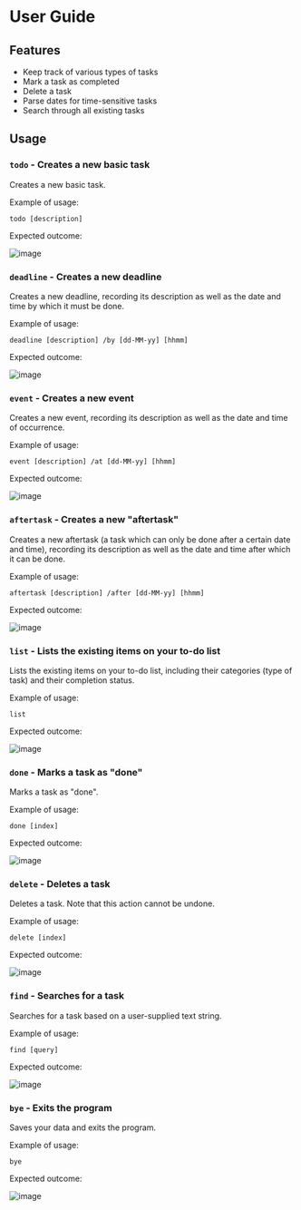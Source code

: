 # User Guide

## Features 
* Keep track of various types of tasks
* Mark a task as completed
* Delete a task
* Parse dates for time-sensitive tasks
* Search through all existing tasks

## Usage

### `todo` - Creates a new basic task

Creates a new basic task.

Example of usage: 

`todo [description]`

Expected outcome:

![image](https://user-images.githubusercontent.com/41581512/65022122-f7449480-d962-11e9-9f48-761d1003f284.png)


### `deadline` - Creates a new deadline

Creates a new deadline, recording its description as well as the date and time by which it must be done.

Example of usage: 

`deadline [description] /by [dd-MM-yy] [hhmm]`

Expected outcome:

![image](https://user-images.githubusercontent.com/41581512/65022228-2955f680-d963-11e9-8b4a-fe3f9a648cf6.png)



### `event` - Creates a new event

Creates a new event, recording its description as well as the date and time of occurrence.

Example of usage: 

`event [description] /at [dd-MM-yy] [hhmm]`

Expected outcome:

![image](https://user-images.githubusercontent.com/41581512/65022155-06c3dd80-d963-11e9-88aa-3fb0c01f2ce0.png)



### `aftertask` - Creates a new "aftertask"

Creates a new aftertask (a task which can only be done after a certain date and time), recording its description as well as the date and time after which it can be done.

Example of usage: 

`aftertask [description] /after [dd-MM-yy] [hhmm]`

Expected outcome:

![image](https://user-images.githubusercontent.com/41581512/65022049-da0fc600-d962-11e9-9d43-9f246fec2151.png)



### `list` - Lists the existing items on your to-do list

Lists the existing items on your to-do list, including their categories (type of task) and their completion status.

Example of usage: 

`list`

Expected outcome:

![image](https://user-images.githubusercontent.com/41581512/65022123-f90e5800-d962-11e9-8514-f9076a829a4f.png)



### `done` - Marks a task as "done"

Marks a task as "done".

Example of usage: 

`done [index]`

Expected outcome:

![image](https://user-images.githubusercontent.com/41581512/65022187-16dbbd00-d963-11e9-92d9-8d14a0a11bdc.png)



### `delete` - Deletes a task

Deletes a task. Note that this action cannot be undone.

Example of usage: 

`delete [index]`

Expected outcome:

![image](https://user-images.githubusercontent.com/41581512/65022186-16dbbd00-d963-11e9-8e82-881c5383bfbe.png)



### `find` - Searches for a task

Searches for a task based on a user-supplied text string.

Example of usage: 

`find [query]`

Expected outcome:

![image](https://user-images.githubusercontent.com/41581512/65022154-062b4700-d963-11e9-93b8-c503c146b780.png)



### `bye` - Exits the program

Saves your data and exits the program.

Example of usage: 

`bye`

Expected outcome:

![image](https://user-images.githubusercontent.com/41581512/65022227-2955f680-d963-11e9-9ccf-8ab1fd4b8f35.png)
